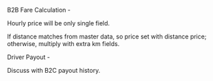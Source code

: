 B2B Fare Calculation -

Hourly price will be only single field.

If distance matches from master data, so price set with distance price; otherwise, multiply with extra km fields.



Driver Payout - 

Discuss with B2C payout history.
